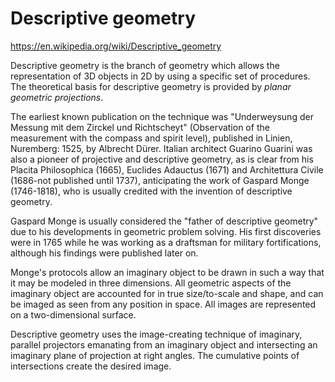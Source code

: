 # Descriptive geometry

https://en.wikipedia.org/wiki/Descriptive_geometry

Descriptive geometry is the branch of geometry which allows the representation of 3D objects in 2D by using a specific set of procedures. The theoretical basis for descriptive geometry is provided by *planar geometric projections*.

The earliest known publication on the technique was "Underweysung der Messung mit dem Zirckel und Richtscheyt" (Observation of the measurement with the compass and spirit level), published in Linien, Nuremberg: 1525, by Albrecht Dürer. Italian architect Guarino Guarini was also a pioneer of projective and descriptive geometry, as is clear from his Placita Philosophica (1665), Euclides Adauctus (1671) and Architettura Civile (1686-not published until 1737), anticipating the work of Gaspard Monge (1746-1818), who is usually credited with the invention of descriptive geometry.

Gaspard Monge is usually considered the "father of descriptive geometry" due to his developments in geometric problem solving. His first discoveries were in 1765 while he was working as a draftsman for military fortifications, although his findings were published later on.

Monge's protocols allow an imaginary object to be drawn in such a way that it may be modeled in three dimensions. All geometric aspects of the imaginary object are accounted for in true size/to-scale and shape, and can be imaged as seen from any position in space. All images are represented on a two-dimensional surface.

Descriptive geometry uses the image-creating technique of imaginary, parallel projectors emanating from an imaginary object and intersecting an imaginary plane of projection at right angles. The cumulative points of intersections create the desired image.
